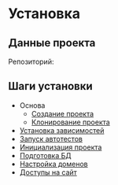 Установка
==============

## Данные проекта

Репозиторий: 


## Шаги установки

* Основа
    * [Создание проекта](install-create.md)
    * [Клонирование проекта](install-clone.md)
* [Установка зависимостей](install-dependency.md)
* [Запуск автотестов](install-autotest.md)
* [Инициализация проекта](install-init.md)
* [Подготовка БД](install-db.md)
* [Настройка доменов](install-domain.md)
* [Доступы на сайт](install-access-demo.md)
